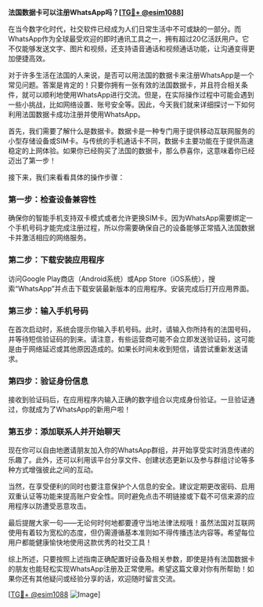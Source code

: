 **法国数据卡可以注册WhatsApp吗？[[TG💪+ @esim1088](https://t.me/s/esim1088)]**

在当今数字化时代，社交软件已经成为人们日常生活中不可或缺的一部分。而WhatsApp作为全球最受欢迎的即时通讯工具之一，拥有超过20亿活跃用户。它不仅能够发送文字、图片和视频，还支持语音通话和视频通话功能，让沟通变得更加便捷高效。

对于许多生活在法国的人来说，是否可以用法国的数据卡来注册WhatsApp是一个常见问题。答案是肯定的！只要你拥有一张有效的法国数据卡，并且符合相关条件，就可以顺利地使用WhatsApp进行交流。但是，在实际操作过程中可能会遇到一些小挑战，比如网络设置、账号安全等。因此，今天我们就来详细探讨一下如何利用法国数据卡成功注册并使用WhatsApp。

首先，我们需要了解什么是数据卡。数据卡是一种专门用于提供移动互联网服务的小型存储设备或SIM卡。与传统的手机通话卡不同，数据卡主要功能在于提供高速稳定的上网体验。如果你已经购买了法国的数据卡，那么恭喜你，这意味着你已经迈出了第一步！

接下来，我们来看看具体的操作步骤：

### 第一步：检查设备兼容性

确保你的智能手机支持双卡模式或者允许更换SIM卡。因为WhatsApp需要绑定一个手机号码才能完成注册过程，所以你需要确保自己的设备能够正常插入法国数据卡并激活相应的网络服务。

### 第二步：下载安装应用程序

访问Google Play商店（Android系统）或App Store（iOS系统），搜索“WhatsApp”并点击下载安装最新版本的应用程序。安装完成后打开应用界面。

### 第三步：输入手机号码

在首次启动时，系统会提示你输入手机号码。此时，请输入你所持有的法国号码，并等待短信验证码的到来。请注意，有些运营商可能不会立即发送验证码，这可能是由于网络延迟或其他原因造成的。如果长时间未收到短信，请尝试重新发送请求。

### 第四步：验证身份信息

接收到验证码后，在应用程序内输入正确的数字组合以完成身份验证。一旦验证通过，你就成为了WhatsApp的新用户啦！

### 第五步：添加联系人并开始聊天

现在你可以自由地邀请朋友加入你的WhatsApp群组，并开始享受实时消息传递的乐趣了。此外，还可以利用该平台分享文件、创建状态更新以及参与群组讨论等多种方式增强彼此之间的互动。

当然，在享受便利的同时也要注意保护个人信息的安全。建议定期更改密码、启用双重认证等功能来提高账户安全性。同时避免点击不明链接或下载不可信来源的应用程序以防遭受恶意攻击。

最后提醒大家一句——无论何时何地都要遵守当地法律法规哦！虽然法国对互联网使用有着较为宽松的态度，但仍需遵循基本准则如不得传播违法内容等。希望每位用户都能健康愉快地使用这款优秀的社交工具！

综上所述，只要按照上述指南正确配置好设备及相关参数，即使是持有法国数据卡的朋友也能轻松实现WhatsApp注册及正常使用。希望这篇文章对你有所帮助！如果你还有其他疑问或经验分享的话，欢迎随时留言交流。

[[TG💪+ @esim1088](https://t.me/s/esim1088) ![Image](https://i.postimg.cc/4NQfJmqS/Snipaste-2025-05-13-00-14-12.png)]